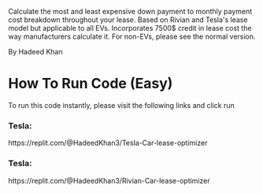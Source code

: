 Calculate the most and least expensive down payment to monthly payment cost breakdown throughout your lease. Based on Rivian and Tesla's lease model but applicable to all EVs. Incorporates 7500$ credit in lease cost the way manufacturers calculate it. For non-EVs, please see the normal version.

By Hadeed Khan


<h1>How To Run Code (Easy)</h1>

<p>To run this code instantly, please visit the following links and click run</p>
<h3>Tesla: </h3>
<p>https://replit.com/@HadeedKhan3/Tesla-Car-lease-optimizer</p>
<h3>Tesla: </h3>
<p>https://replit.com/@HadeedKhan3/Rivian-Car-lease-optimizer</p>
